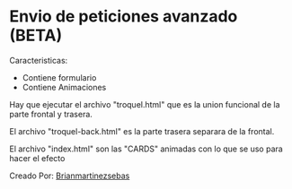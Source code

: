 # Envio de peticiones avanzado (BETA)
Caracteristicas:
- Contiene formulario
- Contiene Animaciones

Hay que ejecutar el archivo "troquel.html" que es la union funcional de la parte frontal y trasera.

El archivo "troquel-back.html" es la parte trasera separara de la frontal.

El archivo "index.html" son las "CARDS" animadas con lo que se uso para hacer el efecto


Creado Por: [Brianmartinezsebas](https://github.com/Brianmartinezsebas/)

